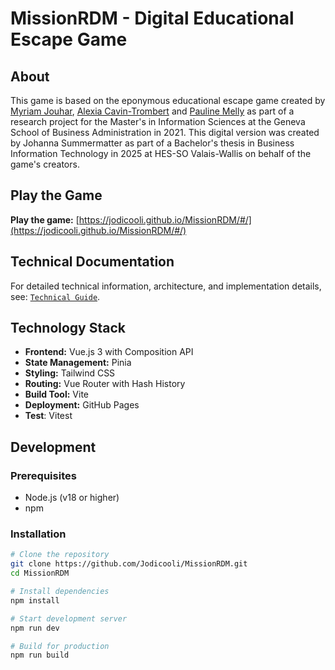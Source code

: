 # MissionRDM - Digital Educational Escape Game

## About

This game is based on the eponymous educational escape game created by [Myriam Jouhar](https://orcid.org/0000-0001-8197-4613), [Alexia Cavin-Trombert](https://orcid.org/0000-0002-4833-5219) and [Pauline Melly](https://orcid.org/0000-0003-2250-9070) as part of a research project for the Master's in Information Sciences at the Geneva School of Business Administration in 2021. This digital version was created by Johanna Summermatter as part of a Bachelor's thesis in Business Information Technology in 2025 at HES-SO Valais-Wallis on behalf of the game's creators.

## Play the Game

**Play the game:** [https://jodicooli.github.io/MissionRDM/#/](https://jodicooli.github.io/MissionRDM/#/)

## Technical Documentation

For detailed technical information, architecture, and implementation details, see: [`Technical Guide`](technical-guide.md).

## Technology Stack

- **Frontend:** Vue.js 3 with Composition API
- **State Management:** Pinia
- **Styling:** Tailwind CSS
- **Routing:** Vue Router with Hash History
- **Build Tool:** Vite
- **Deployment:** GitHub Pages
- **Test**: Vitest

## Development

### Prerequisites
- Node.js (v18 or higher)
- npm

### Installation
```bash
# Clone the repository
git clone https://github.com/Jodicooli/MissionRDM.git
cd MissionRDM

# Install dependencies
npm install

# Start development server
npm run dev

# Build for production
npm run build
```